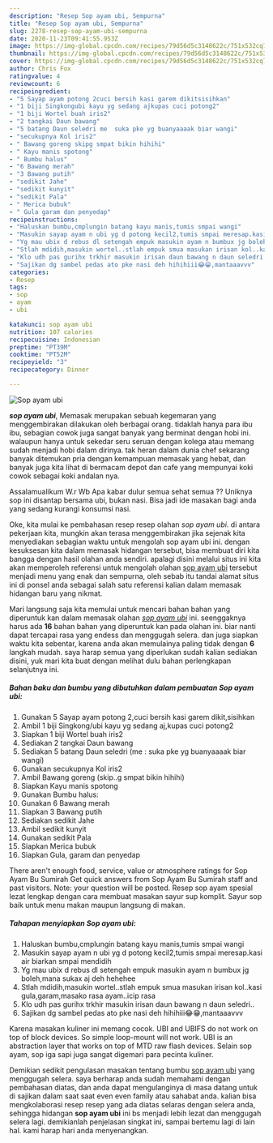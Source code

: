 ```yaml
---
description: "Resep Sop ayam ubi, Sempurna"
title: "Resep Sop ayam ubi, Sempurna"
slug: 2278-resep-sop-ayam-ubi-sempurna
date: 2020-11-23T09:41:55.953Z
image: https://img-global.cpcdn.com/recipes/79d56d5c3148622c/751x532cq70/sop-ayam-ubi-foto-resep-utama.jpg
thumbnail: https://img-global.cpcdn.com/recipes/79d56d5c3148622c/751x532cq70/sop-ayam-ubi-foto-resep-utama.jpg
cover: https://img-global.cpcdn.com/recipes/79d56d5c3148622c/751x532cq70/sop-ayam-ubi-foto-resep-utama.jpg
author: Chris Fox
ratingvalue: 4
reviewcount: 6
recipeingredient:
- "5 Sayap ayam potong 2cuci bersih kasi garem dikitsisihkan"
- "1 biji Singkongubi kayu yg sedang ajkupas cuci potong2"
- "1 biji Wortel buah iris2"
- "2 tangkai Daun bawang"
- "5 batang Daun seledri me  suka pke yg buanyaaaak biar wangi"
- "secukupnya Kol iris2"
- " Bawang goreng skipg smpat bikin hihihi"
- " Kayu manis spotong"
- " Bumbu halus"
- "6 Bawang merah"
- "3 Bawang putih"
- "sedikit Jahe"
- "sedikit kunyit"
- "sedikit Pala"
- " Merica bubuk"
- " Gula garam dan penyedap"
recipeinstructions:
- "Haluskan bumbu,cmplungin batang kayu manis,tumis smpai wangi"
- "Masukin sayap ayam n ubi yg d potong kecil2,tumis smpai meresap.kasi air biarkan smpai mendidih"
- "Yg mau ubix d rebus dl setengah empuk masukin ayam n bumbux jg boleh,mana sukax aj deh hehehee"
- "Stlah mdidih,masukin wortel..stlah empuk smua masukan irisan kol..kasi gula,garam,masako rasa ayam..icip rasa"
- "Klo udh pas gurihx trkhir masukin irisan daun bawang n daun seledri.."
- "Sajikan dg sambel pedas ato pke nasi deh hihihiii😂😁,mantaaavvv"
categories:
- Resep
tags:
- sop
- ayam
- ubi

katakunci: sop ayam ubi 
nutrition: 107 calories
recipecuisine: Indonesian
preptime: "PT39M"
cooktime: "PT52M"
recipeyield: "3"
recipecategory: Dinner

---
```



![Sop ayam ubi](https://img-global.cpcdn.com/recipes/79d56d5c3148622c/751x532cq70/sop-ayam-ubi-foto-resep-utama.jpg)

<b><i>sop ayam ubi</i></b>, Memasak merupakan sebuah kegemaran yang menggembirakan dilakukan oleh berbagai orang. tidaklah hanya para ibu ibu, sebagian cowok juga sangat banyak yang berminat dengan hobi ini. walaupun hanya untuk sekedar seru seruan dengan kolega atau memang sudah menjadi hobi dalam dirinya. tak heran dalam dunia chef sekarang banyak ditemukan pria dengan kemampuan memasak yang hebat, dan banyak juga kita lihat di bermacam depot dan cafe yang mempunyai koki cowok sebagai koki andalan nya.

Assalamualikum W.r Wb Apa kabar dulur semua sehat semua ?? Uniknya sop ini disantap bersama ubi, bukan nasi. Bisa jadi ide masakan bagi anda yang sedang kurangi konsumsi nasi.

Oke, kita mulai ke pembahasan resep resep olahan <i>sop ayam ubi</i>. di antara pekerjaan kita, mungkin akan terasa menggembirakan jika sejenak kita menyediakan sebagian waktu untuk mengolah sop ayam ubi ini. dengan kesuksesan kita dalam memasak hidangan tersebut, bisa membuat diri kita bangga dengan hasil olahan anda sendiri. apalagi disini melalui situs ini kita akan memperoleh referensi untuk mengolah olahan <u>sop ayam ubi</u> tersebut menjadi menu yang enak dan sempurna, oleh sebab itu tandai alamat situs ini di ponsel anda sebagai salah satu referensi kalian dalam memasak hidangan baru yang nikmat.


Mari langsung saja kita memulai untuk mencari bahan bahan yang diperuntuk kan dalam memasak olahan <u><i>sop ayam ubi</i></u> ini. seenggaknya harus ada <b>16</b> bahan bahan yang diperuntuk kan pada olahan ini. biar nanti dapat tercapai rasa yang endess dan menggugah selera. dan juga siapkan waktu kita sebentar, karena anda akan memulainya paling tidak dengan <b>6</b> langkah mudah. saya harap semua yang diperlukan sudah kalian sediakan disini, yuk mari kita buat dengan melihat dulu bahan perlengkapan selanjutnya ini.

<!--inarticleads1-->

##### Bahan baku dan bumbu yang dibutuhkan dalam pembuatan Sop ayam ubi:

1. Gunakan 5 Sayap ayam potong 2,cuci bersih kasi garem dikit,sisihkan
1. Ambil 1 biji Singkong/ubi kayu yg sedang aj,kupas cuci potong2
1. Siapkan 1 biji Wortel buah iris2
1. Sediakan 2 tangkai Daun bawang
1. Sediakan 5 batang Daun seledri (me : suka pke yg buanyaaaak biar wangi)
1. Gunakan secukupnya Kol iris2
1. Ambil  Bawang goreng (skip..g smpat bikin hihihi)
1. Siapkan  Kayu manis spotong
1. Gunakan  Bumbu halus:
1. Gunakan 6 Bawang merah
1. Siapkan 3 Bawang putih
1. Sediakan sedikit Jahe
1. Ambil sedikit kunyit
1. Gunakan sedikit Pala
1. Siapkan  Merica bubuk
1. Siapkan  Gula, garam dan penyedap


There aren&#39;t enough food, service, value or atmosphere ratings for Sop Ayam Bu Sumirah Get quick answers from Sop Ayam Bu Sumirah staff and past visitors. Note: your question will be posted. Resep sop ayam spesial lezat lengkap dengan cara membuat masakan sayur sup komplit. Sayur sop baik untuk menu makan maupun langsung di makan. 

<!--inarticleads2-->

##### Tahapan menyiapkan Sop ayam ubi:

1. Haluskan bumbu,cmplungin batang kayu manis,tumis smpai wangi
1. Masukin sayap ayam n ubi yg d potong kecil2,tumis smpai meresap.kasi air biarkan smpai mendidih
1. Yg mau ubix d rebus dl setengah empuk masukin ayam n bumbux jg boleh,mana sukax aj deh hehehee
1. Stlah mdidih,masukin wortel..stlah empuk smua masukan irisan kol..kasi gula,garam,masako rasa ayam..icip rasa
1. Klo udh pas gurihx trkhir masukin irisan daun bawang n daun seledri..
1. Sajikan dg sambel pedas ato pke nasi deh hihihiii😂😁,mantaaavvv


Karena masakan kuliner ini memang cocok. UBI and UBIFS do not work on top of block devices. So simple loop-mount will not work. UBI is an abstraction layer that works on top of MTD raw flash devices. Selain sop ayam, sop iga sapi juga sangat digemari para pecinta kuliner. 

Demikian sedikit pengulasan masakan tentang bumbu <u>sop ayam ubi</u> yang menggugah selera. saya berharap anda sudah memahami dengan pembahasan diatas, dan anda dapat mengulanginya di masa datang untuk di sajikan dalam saat saat even even family atau sahabat anda. kalian bisa mengkolaborasi resep resep yang ada diatas selaras dengan selera anda, sehingga hidangan <b>sop ayam ubi</b> ini bs menjadi lebih lezat dan menggugah selera lagi. demikianlah penjelasan singkat ini, sampai bertemu lagi di lain hal. kami harap hari anda menyenangkan.

